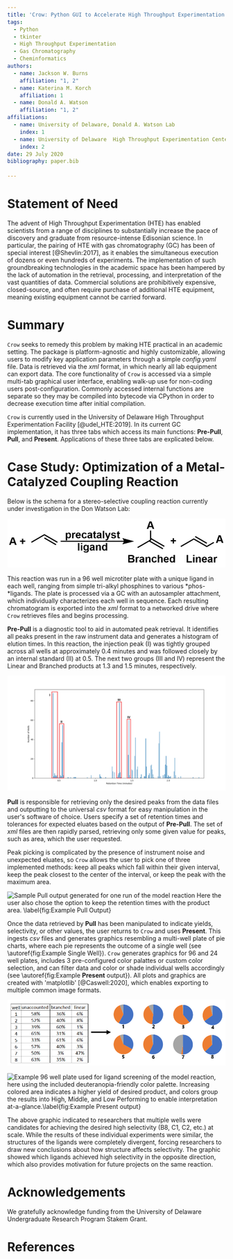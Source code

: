 ```yaml
---
title: 'Crow: Python GUI to Accelerate High Throughput Experimentation'
tags:
  - Python
  - tkinter
  - High Throughput Experimentation
  - Gas Chromatography
  - Cheminformatics
authors:
  - name: Jackson W. Burns
    affiliation: "1, 2"
  - name: Katerina M. Korch
    affiliation: 1
  - name: Donald A. Watson
    affiliation: "1, 2"
affiliations:
  - name: University of Delaware, Donald A. Watson Lab
    index: 1
  - name: University of Delaware  High Throughput Experimentation Center
    index: 2
date: 29 July 2020
bibliography: paper.bib

---
```


# Statement of Need

The advent of High Throughput Experimentation (HTE) has enabled
scientists from a range of disciplines to substantially increase the pace of discovery and
graduate from resource-intense Edisonian science. In particular, the pairing of HTE
with gas chromatography (GC) has been of special interest [@Shevlin:2017], as it enables
the simultaneous execution of dozens or even hundreds of experiments. The implementation 
of such groundbreaking technologies in the academic space has been hampered
by the lack of automation in the retrieval, processing, and interpretation of the vast quantities of data. 
Commercial solutions are prohibitively expensive, closed-source, and often require
purchase of additional HTE equipment, meaning existing equipment cannot be carried forward.

# Summary

`Crow` seeks to remedy this problem by making HTE practical in an academic setting.
The package is platform-agnostic and highly customizable, allowing users to modify
key application parameters through a simple *config.yaml* file. Data is retrieved
via the *xml* format, in which nearly all lab equipment can export data. The core functionality
of `Crow` is accessed via a simple multi-tab graphical user interface, enabling walk-up
use for non-coding users post-configuration. Commonly accessed internal functions are separate
so they may be compiled into bytecode via CPython in order to decrease execution time after initial
compilation.

`Crow` is currently used in the University of Delaware High Throughput Experimentation Facility [@udel_HTE:2019].
In its current GC implementation, it has three tabs which access its main functions: 
**Pre-Pull**, **Pull**, and **Present**. Applications of these three tabs are explicated below.

# Case Study: Optimization of a Metal-Catalyzed Coupling Reaction
Below is the schema for a stereo-selective coupling reaction currently under investigation
in the Don Watson Lab:

![Reaction scheme of model reaction. \label{fig:Model Reaction Schema}](other/model_reaction_schema.png)

This reaction was run in a 96 well microtiter plate with a unique ligand in each well, ranging from simple
tri-alkyl phosphines to various *phos-*ligands. The plate is processed via a GC
with an autosampler attachment, which individually characterizes each well in sequence. Each resulting
chromatogram is exported into the *xml* format to a networked drive where `Crow` retrieves files
and begins processing.

**Pre-Pull** is a diagnostic tool to aid in automated peak retrieval. It identifies all peaks present
in the raw instrument data and generates a histogram of elution times. In this reaction, the injection peak (I) was tightly
grouped across all wells at approximately 0.4 minutes and was followed closely by an internal standard (II) at 0.5.
The next two groups (III and IV) represent the Linear and Branched products at 1.3 and 1.5 minutes, respectively.

![Sample **Pre-Pull** output generated for one run of the model reaction. \label{fig:Example **Pre-Pull** Output}](other/example_prepull_output.png)

**Pull** is responsible for retrieving only the desired peaks from the data files and outputting
to the universal *csv* format for easy manipulation in the user's software of choice. Users specify a set of
retention times and tolerances for expected eluates based on the output of **Pre-Pull**. The set of *xml*
files are then rapidly parsed, retrieving only some given value for peaks, such as area, which the user requested. 

Peak picking is complicated by the presence of instrument noise and unexpected eluates, so `Crow` allows
the user to pick one of three implemented methods: keep all peaks which fall within their given interval,
keep the peak closest to the center of the interval, or keep the peak with the maximum area.

![Sample **Pull** output generated for one run of the model reaction Here the user also chose the option
to keep the retention times with the product area. \label{fig:Example **Pull** Output}](other/example_pull_output.png)

Once the data retrieved by **Pull** has been manipulated to indicate yields, selectivity, or other values,
the user returns to `Crow` and uses **Present**. This ingests *csv* files and generates graphics resembling
a multi-well plate of pie charts, where each pie represents the outcome of a single well (see \autoref{fig:Example Single Well}). `Crow` generates
graphics for 96 and 24 well plates, includes 3 pre-configured color palattes or custom color selection, and
can filter data and color or shade individual wells accordingly (see \autoref{fig:Example **Present** output}).
All plots and graphics are created with 'matplotlib' [@Caswell:2020], which enables exporting to multiple common
image formats.

![Example of how tabulated reaction outcomes are more easily interpreted in graphical form. \label{fig:Example Wells}](other/example_single_well.PNG)

![Example 96 well plate used for ligand screening of the model reaction, here using the included 
deuteranopia-friendly color palette. Increasing colored area indicates a higher yield of desired product,
and colors group the results into *High*, *Middle*, and *Low Performing* to enable interpretation
at-a-glance.\label{fig:Example **Present** output}](other/example_present_output.png)

The above graphic indicated to researchers that multiple wells were candidates for achieving the desired
high selectivity (B8, C1, C2, etc.) at scale. While the results of these individual experiments were similar,
the structures of the ligands were completely divergent, forcing researchers to draw new conclusions
about how structure affects selectivity. The graphic showed which ligands achieved high selectivity in the
opposite direction, which also provides motivation for future projects on the same reaction.

# Acknowledgements

We gratefully acknowledge funding from the University of Delaware Undergraduate Research Program Stakem Grant.

# References
